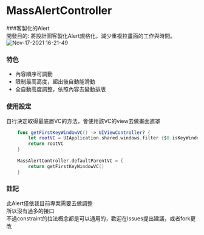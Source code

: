 # MassAlertController
###客製化的Alert  
開發目的:  將設計圖客製化Alert規格化，減少重複拉畫面的工作與時間。  
![Nov-17-2021 16-21-49](https://user-images.githubusercontent.com/15730633/142167444-294b4287-140a-469a-967e-1a494483076f.gif)

### 特色
- 內容順序可調動
- 限制最高高度，超出後自動能滑動
- 全自動高度調整，依照內容去變動排版

### 使用設定
自行決定取得最底層VC的方法，會使用該VC的view去做畫面遮罩

```swift
	func getFirstKeyWindowVC() -> UIViewController? {
	    let rootVC = UIApplication.shared.windows.filter {$0.isKeyWindow}.first?.rootViewController
	    return rootVC
	}
	
	MassAlertController.defaultParentVC = {
	    return getFirstKeyWindowVC()
	}
```

### 註記
此Alert僅依我目前專案需要去做調整  
所以沒有過多的接口  
不過constraint的拉法概念都是可以通用的，歡迎在Issues提出建議，或者fork更改
